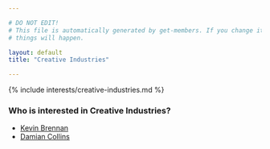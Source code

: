 ```yaml
---

# DO NOT EDIT!
# This file is automatically generated by get-members. If you change it, bad
# things will happen.

layout: default
title: "Creative Industries"

---
```


{% include interests/creative-industries.md %}

### Who is interested in Creative Industries?


* [Kevin Brennan](../members/kevin-brennan.html)
* [Damian Collins](../members/damian-collins.html)
